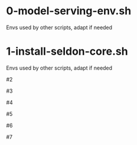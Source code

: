 # 0-model-serving-env.sh
Envs used by other scripts, adapt if needed

# 1-install-seldon-core.sh
Envs used by other scripts, adapt if needed

#2

#3

#4

#5

#6

#7
